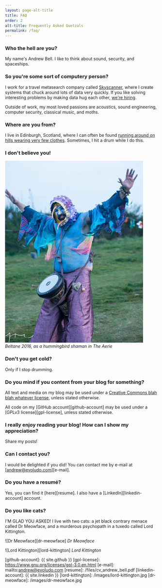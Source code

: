 ```yaml
---
layout: page-alt-title
title: FAQ
order: 2
alt-title: Frequently Asked Quetzals
permalink: /faq/
---
```


### Who the hell are you?

My name's Andrew Bell. I like to think about sound, security, and spaceships.

### So you're some sort of computery person?

I work for a travel metasearch company called [Skyscanner][skyscanner-home], where I create systems that chuck around lots of data very quickly. If you like solving interesting problems by making data hug each other, [we're hiring][skyscanner-jobs].

Outside of work, my most loved passions are acoustics, sound engineering, computer security, classical music, and moths.

### Where are you from?

I live in Edinburgh, Scotland, where I can often be found [running around on hills wearing very few clothes][beltane]. Sometimes, I hit a drum while I do this.

### I don't believe you!

![Beltane 2016][beltane-2016]
*Beltane 2016, as a hummingbird shaman in The Aerie*

### Don't you get cold?

Only if I stop drumming.

### Do you mind if you content from your blog for something?

All text and media on my blog may be used under a [Creative Commons blah blah whatever license][cc-license], unless stated otherwise.

All code on my [GitHub account][github-account] may be used under a [GPLv3 license][gpl-license], unless stated otherwise.

### I really enjoy reading your blog! How can I show my appreciation?

Share my posts!


### Can I contact you?

I would be delighted if you did! You can contact me by e-mail at [andrew@evoludo.com][e-mail].

### Do you have a resumé?

Yes, you can find it [here][resume]. I also have a [LinkedIn][linkedin-account] account.

### Do you like cats?

I'M GLAD YOU ASKED! I live with two cats: a jet black contrary menace called Dr Meowface, and a murderous psychopath in a tuxedo called Lord Kittington.

![Dr Meowface][dr-meowface]
*Dr Meowface*

![Lord Kittington][lord-kittington]
*Lord Kittington*


[skyscanner-home]: https://www.skyscanner.net/
[skyscanner-jobs]: http://www.skyscanner.net/jobs
[beltane]: https://www.beltane.org/
[beltane-2016]: /images/hummingbird.jpg
[cc-license]: https://creativecommons.org/licenses/by-sa/4.0/
[github-account]: {{ site.github }}
[gpl-license]: https://www.gnu.org/licenses/gpl-3.0.en.html
[e-mail]: mailto:andrew@evoludo.com
[resume]: /files/cv_andrew_bell.pdf
[linkedin-account]: {{ site.linkedin }}
[lord-kittington]: /images/lord-kittington.jpg
[dr-meowface]: /images/dr-meowface.jpg

